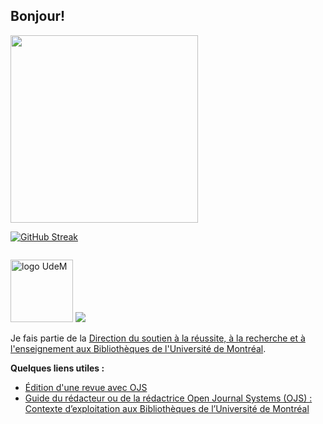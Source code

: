##  Bonjour!

<!--
**mhvezina/mhvezina** is a ✨ _special_ ✨ repository because its `README.md` (this file) appears on your GitHub profile. -->

<!-- <img src="https://github-readme-stats.vercel.app/api?username=mhvezina&show_icons=true&theme=react" width="300"> -->

 <img src="https://media0.giphy.com/media/v1.Y2lkPTc5MGI3NjExN2EyaWNzN2p2MnFlcjVmNWxxdGJwOW0xZmlzbWkzanY5OGFhM2pnZyZlcD12MV9pbnRlcm5hbF9naWZfYnlfaWQmY3Q9cw/pCxK8loDjJKm2ElmSA/giphy.gif" width="300"/>

[![GitHub Streak](https://streak-stats.demolab.com/?user=mhvezina&theme=default&background=LightSkyBlue&locale=fr)](https://git.io/streak-stats)

<img src="https://komarev.com/ghpvc/?username=mhvezina&style=flat-square&color=blue" alt=""/>

<!-- ![Statistiques GitHub pour mhvezina](https://github-readme-stats.vercel.app/api?username=mhvezina&show_icons=true&theme=radical) -->

<img src="https://bib.umontreal.ca/typo3conf/ext/udem_bootstrap/Resources/Public/udem-logo.svg" alt="logo UdeM" width="100"/>  ![](https://bib.umontreal.ca/typo3conf/ext/udem_bib/Resources/Public/Images/logo-bib.svg)

Je fais partie de la [Direction du soutien à la réussite, à la recherche et à l'enseignement aux Bibliothèques de l'Université de Montréal](https://github.com/BibNumUMontreal).


**Quelques liens utiles :**

- [Édition d'une revue avec OJS](https://bib.umontreal.ca/gerer-diffuser/libre-acces/soutien-revues-savantes/ojs)
- [Guide du rédacteur ou de la rédactrice Open Journal Systems (OJS) : Contexte d’exploitation aux Bibliothèques de l’Université de Montréal](https://guides.bib.umontreal.ca/ckfinder/ckeditor_assets/attachments/guide_redacteur_ojs.pdf)


